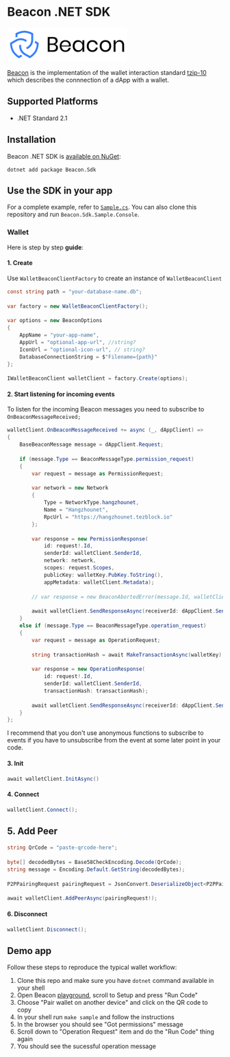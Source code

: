 # **Beacon .NET SDK**
![beacon-logo](beacon-logo.svg)

[Beacon](https://walletbeacon.io) is the implementation of the wallet interaction
standard [tzip-10](https://gitlab.com/tzip/tzip/blob/master/proposals/tzip-10/tzip-10.md) which describes the
connnection of a dApp with a wallet.

## Supported Platforms

* .NET Standard 2.1

## Installation

Beacon .NET SDK is [available on NuGet](https://www.nuget.org/packages/Beacon.Sdk/):

```
dotnet add package Beacon.Sdk
```
## Use the SDK in your app
For a complete example, refer to [`Sample.cs`](https://github.com/baking-bad/beacon-dotnet-sdk/blob/main/Beacon.Sdk.Sample.Console/Sample.cs).
You can also clone this repository and run `Beacon.Sdk.Sample.Console`.


### **Wallet**
Here is step by step **guide**:

#### 1. Create
Use `WalletBeaconClientFactory` to create an instance of `WalletBeaconClient`
```cs
const string path = "your-database-name.db";

var factory = new WalletBeaconClientFactory();

var options = new BeaconOptions
{
    AppName = "your-app-name",
    AppUrl = "optional-app-url", //string?
    IconUrl = "optional-icon-url", // string?
    DatabaseConnectionString = $"Filename={path}"
};

IWalletBeaconClient walletClient = factory.Create(options);
```
#### 2. Start listening for incoming events
To listen for the incoming Beacon messages you need to subscribe to `OnBeaconMessageReceived;`
```cs
walletClient.OnBeaconMessageReceived += async (_, dAppClient) =>
{
    BaseBeaconMessage message = dAppClient.Request;

    if (message.Type == BeaconMessageType.permission_request)
    {
        var request = message as PermissionRequest;
        
        var network = new Network 
        {
            Type = NetworkType.hangzhounet,
            Name = "Hangzhounet",
            RpcUrl = "https://hangzhounet.tezblock.io"
        };

        var response = new PermissionResponse(
            id: request!.Id,
            senderId: walletClient.SenderId,
            network: network,
            scopes: request.Scopes,
            publicKey: walletKey.PubKey.ToString(),
            appMetadata: walletClient.Metadata);

        // var response = new BeaconAbortedError(message.Id, walletClient.SenderId);

        await walletClient.SendResponseAsync(receiverId: dAppClient.SenderId, response);
    }
    else if (message.Type == BeaconMessageType.operation_request)
    {
        var request = message as OperationRequest;
        
        string transactionHash = await MakeTransactionAsync(walletKey);

        var response = new OperationResponse(
            id: request!.Id,
            senderId: walletClient.SenderId,
            transactionHash: transactionHash);

        await walletClient.SendResponseAsync(receiverId: dAppClient.SenderId, response);
    }
};
```
I recommend that you don't use anonymous functions to subscribe to events if you have to unsubscribe from the event at some later point in your code.

#### 3. Init

```cs
await walletClient.InitAsync()
```

#### 4. Connect
```cs
walletClient.Connect();
```

## 5. Add Peer
```cs
string QrCode = "paste-qrcode-here";

byte[] decodedBytes = Base58CheckEncoding.Decode(QrCode);
string message = Encoding.Default.GetString(decodedBytes);

P2PPairingRequest pairingRequest = JsonConvert.DeserializeObject<P2PPairingRequest>(message);

await walletClient.AddPeerAsync(pairingRequest!);
```

#### 6. Disconnect
```cs
walletClient.Disconnect();
```

## Demo app

Follow these steps to reproduce the typical wallet workflow:
1. Clone this repo and make sure you have `dotnet` command available in your shell
2. Open Beacon [playground](https://docs.walletbeacon.io/getting-started/first-dapp#setup), scroll to Setup and press "Run Code"
3. Choose "Pair wallet on another device" and click on the QR code to copy
4. In your shell run `make sample` and follow the instructions
5. In the browser you should see "Got permissions" message
6. Scroll down to "Operation Request" item and do the "Run Code" thing again
7. You should see the sucessful operation message